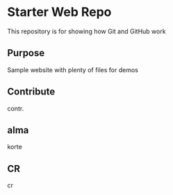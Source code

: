 # Starter Web Repo

This repository is for showing how Git and GitHub work

## Purpose

Sample website with plenty of files for demos

## Contribute

contr.

## alma

korte

## CR

cr